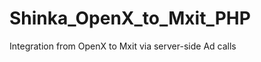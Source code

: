 Shinka_OpenX_to_Mxit_PHP
========================

Integration from OpenX to Mxit via server-side Ad calls